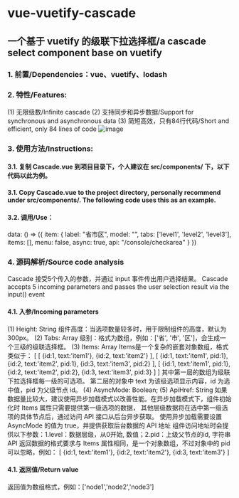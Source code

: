 # vue-vuetify-cascade
## 一个基于 vuetify 的级联下拉选择框/a cascade select component base on vuetify

### 1. 前置/Dependencies：vue、vuetify、lodash

### 2. 特性/Features:
(1) 无限级数/Infinite cascade
(2) 支持同步和异步数据/Support for synchronous and asynchronous data
(3) 简短高效，只有84行代码/Short and efficient, only 84 lines of code
![image](https://github.com/cyyssly/vue-vuetify-cascade/blob/master/1.JPG)

### 3. 使用方法/Instructions: 

#### 3.1. 复制 Cascade.vue 到项目目录下，个人建议在 src/components/ 下，以下代码以此为例。
#### 3.1. Copy Cascade.vue to the project directory, personally recommend under src/components/. The following code uses this as an example.

#### 3.2. 调用/Use：
  <v-menu v-model="item.menu" :close-on-content-click="false">
    <template v-slot:activator="{ on }">
      <v-text-field
        v-model="item.model"
        :label="item.label"
        readonly
        v-on="on"
      ></v-text-field>
    </template>
    <Cascade
      v-model="item.model"
      :Tabs="item.tabs"
      :Items="item.items"
      :AsyncMode="item.async"
      :ApiHref="item.api"
      @input="item.menu = !item.menu"
    ></Cascade>
  </v-menu>
  
  data: () => ({
    item: {
      label: "省市区",
      model: "",
      tabs: ['level1', 'level2', 'level3'],
      items: [],
      menu: false,
      async: true,
      api: "/console/checkarea"
    }
  })
  
### 4. 源码解析/Source code analysis
Cascade 接受5个传入的参数，并通过 input 事件传出用户选择结果。
Cascade accepts 5 incoming parameters and passes the user selection result via the input() event
#### 4.1. 入参/Incoming parameters
(1) Height: String
组件高度：当选项数量较多时，用于限制组件的高度，默认为300px。
(2) Tabs: Array
级别：格式为数组，例如：['省', '市', '区']，会生成一个三级的级联选择框。
(3) Items: Array 
Items是一个复杂的嵌套对象数组，格式类似于：
  [
    [ {id:1, text:'item1'}, {id:2, text:'item2'} ],
    [ {id:1, text:'item1', pid:1}, {id:2, text:'item2', pid:1}, {id:3, text:'item3', pid:2} ],
    [ {id:1, text:'item1', pid:1}, {id:2, text:'item2', pid:2}, {id:3, text:'item3', pid:3} ]
  ]
其中第一层的数组为级联下拉选择框每一级的可选项。
第二层的对象中 text 为该级选项显示内容，id 为选中值，pid 为父级节点 id。
(4) AsyncMode: Boolean; 
(5) ApiHref: String
如果数据量比较大，建议使用异步加载模式以改善性能。在异步加载模式下，组件初始化时 Items 属性只需要提供第一级选项的数据，
其他层级数据将在选中第一级选项的具体节点后，通过访问 API 接口从后台异步获取。
使用异步加载需要设置 AsyncMode 的值为 true，并提供获取后台数据的 API 地址
组件访问地址时会提供以下参数：1.level：数据层级，从0开始, 数值；2.pid：上级父节点的id, 字符串
API 返回数据的格式要求与 Items 属性相同，是一个对象数组，不过对象中的 pid 可以忽略，例如：
  [ {id:1, text:'item1'}, {id:2, text:'item2'}, {id:3, text:'item3'} ]
#### 4.1. 返回值/Return value
返回值为数组格式，例如：['node1','node2','node3']
    
    

